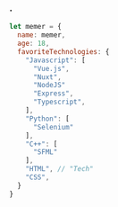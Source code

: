 ### .

```javascript
let memer = {
  name: memer,
  age: 18,
  favoriteTechnologies: {
    "Javascript": [
      "Vue.js",
      "Nuxt",
      "NodeJS"
      "Express",
      "Typescript",
    ],
    "Python": [
      "Selenium"
    ],
    "C++": [
      "SFML"   
    ],
    "HTML", // "Tech"
    "CSS",
  }
}
```


<!--
**memer-s/memer-s** is a ✨ _special_ ✨ repository because its `README.md` (this file) appears on your GitHub profile.

Here are some ideas to get you started:

- 🔭 I’m currently working on ...
- 🌱 I’m currently learning ...
- 👯 I’m looking to collaborate on ...
- 🤔 I’m looking for help with ...
- 💬 Ask me about ...
- 📫 How to reach me: ...
- 😄 Pronouns: ...
- ⚡ Fun fact: ...
-->
